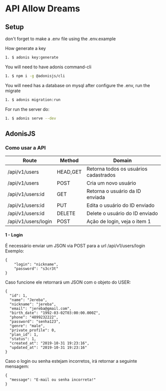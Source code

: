 # API Allow Dreams
  

## Setup

don't forget to make a .env file using the .env.example

How generate a key
```bash
1. $ adonis key:generate
```

You will need to have adonis command-cli
```bash
1. $ npm i -g @adonisjs/cli

```

You will need has a database on mysql after configure the .env, run the migrate

```bash
1. $ adonis migration:run
```

For run the server do:
```bash
1. $ adonis serve --dev
```

## AdonisJS
### Como usar a API

| Route | Method | Domain |
| -- | -- | -- |
| /api/v1/users | HEAD,GET  | Retorna todos os usuários cadastrados |
|/api/v1/users | POST | Cria um novo usuário |
| /api/v1/users:id | GET | Retorna o usuário da ID enviada |
| /api/v1/users:id | PUT | Edita o usuário do ID enviado |
| /api/v1/users:id | DELETE | Delete o usuário do ID enviado |
| /api/v1/users/login | POST | Ação de login, veja o item 1  |

#### 1 - Login
É necessário enviar um JSON via POST para a url /api/v1/users/login
Exemplo:

    {
	    "login": "nickname",
	    "password": "s3cr3t"
	}

Caso funcione ele retornará um JSON com o objeto do USER:

    {
	  "id": 1,
	  "name": "Jereba",
	  "nickname": "jereba",
	  "email": "jereba@gmail.com",
	  "birth_date": "1992-03-02T03:00:00.000Z",
	  "phone": "4899232222",
	  "password": "senha123",
	  "genre": "male",
	  "private_profile": 0,
	  "plan_id": 1,
	  "status": 1,
	  "created_at": "2019-10-31 19:23:16",
	  "updated_at": "2019-10-31 19:23:16"
	}
Caso o login ou senha estejam incorretos, irá retornar a seguinte mensagem:

    {
	  "message": "E-mail ou senha incorreta!"
	}
